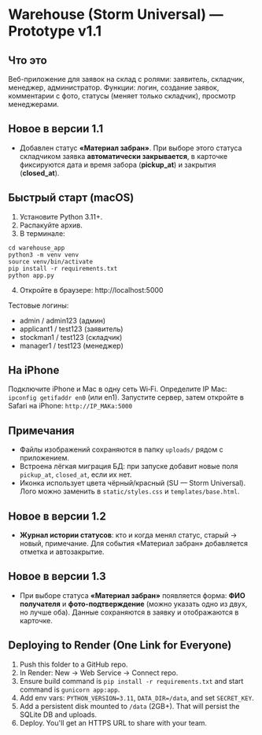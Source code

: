 # Warehouse (Storm Universal) — Prototype v1.1

## Что это
Веб-приложение для заявок на склад с ролями: заявитель, складчик, менеджер, администратор.
Функции: логин, создание заявок, комментарии с фото, статусы (меняет только складчик), просмотр менеджерами.

## Новое в версии 1.1
- Добавлен статус **«Материал забран»**. При выборе этого статуса складчиком заявка **автоматически закрывается**, в карточке фиксируются дата и время забора (**pickup_at**) и закрытия (**closed_at**).

## Быстрый старт (macOS)
1) Установите Python 3.11+.
2) Распакуйте архив.
3) В терминале:
```
cd warehouse_app
python3 -m venv venv
source venv/bin/activate
pip install -r requirements.txt
python app.py
```
4) Откройте в браузере: http://localhost:5000

Тестовые логины:
- admin / admin123 (админ)
- applicant1 / test123 (заявитель)
- stockman1 / test123 (складчик)
- manager1 / test123 (менеджер)

## На iPhone
Подключите iPhone и Mac в одну сеть Wi‑Fi.
Определите IP Mac: `ipconfig getifaddr en0` (или en1).
Запустите сервер, затем откройте в Safari на iPhone: `http://IP_МАКа:5000`

## Примечания
- Файлы изображений сохраняются в папку `uploads/` рядом с приложением.
- Встроена лёгкая миграция БД: при запуске добавит новые поля `pickup_at`, `closed_at`, если их нет.
- Иконка использует цвета чёрный/красный (SU — Storm Universal). Лого можно заменить в `static/styles.css` и `templates/base.html`.


## Новое в версии 1.2
- **Журнал истории статусов**: кто и когда менял статус, старый → новый, примечание. Для события «Материал забран» добавляется отметка и автозакрытие.


## Новое в версии 1.3
- При выборе статуса **«Материал забран»** появляется форма: **ФИО получателя** и **фото-подтверждение** (можно указать одно из двух, но лучше оба). Данные сохраняются в заявку и отображаются в карточке.


## Deploying to Render (One Link for Everyone)
1) Push this folder to a GitHub repo.
2) In Render: New → Web Service → Connect repo.
3) Ensure build command is `pip install -r requirements.txt` and start command is `gunicorn app:app`.
4) Add env vars: `PYTHON_VERSION=3.11`, `DATA_DIR=/data`, and set `SECRET_KEY`.
5) Add a persistent disk mounted to `/data` (2GB+). That will persist the SQLite DB and uploads.
6) Deploy. You'll get an HTTPS URL to share with your team.
